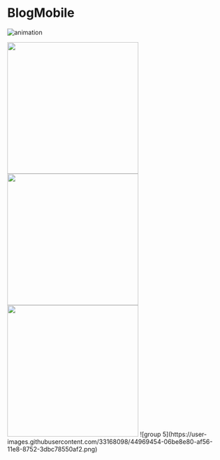# BlogMobile
![animation](https://user-images.githubusercontent.com/33168098/44969332-623c4c80-af55-11e8-8887-acceb6be76b1.gif)

<img src="https://user-images.githubusercontent.com/33168098/44969362-8dbf3700-af55-11e8-8f5f-2580eba5d535.png" width ="300">
<img src="https://user-images.githubusercontent.com/33168098/44969422-d545c300-af55-11e8-9dc1-52679c0c8be6.png" width = "300">
<img src = "https://user-images.githubusercontent.com/33168098/44969437-f1496480-af55-11e8-947c-d3537d0b3e02.png" height ="300">
![group 5](https://user-images.githubusercontent.com/33168098/44969454-06be8e80-af56-11e8-8752-3dbc78550af2.png)

